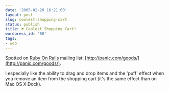```yaml
---
date: '2005-02-20 16:21:00'
layout: post
slug: coolest-shopping-cart
status: publish
title: ⚑ Coolest Shopping Cart!
wordpress_id: '80'
tags:
- web
---
```


Spotted on [Ruby On Rails](http://rubyonrails.org) mailing list: [http://panic.com/goods/](http://panic.com/goods/).





I especially like the ability to drag and drop items and the 'puff' effect when you remove an item from the shopping cart (it's the same effect than on Mac OS X Dock).
